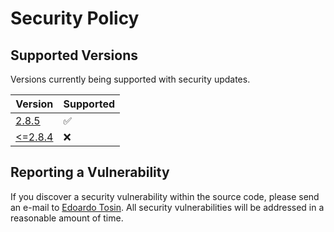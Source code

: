 # Security Policy

## Supported Versions

Versions currently being supported with security updates.

| Version | Supported          |
| ------- | ------------------ |
| [2.8.5](https://github.com/EdoardoTosin/Zoom-Web-Client-Redirector/releases/tag/v2.8.5)   | :white_check_mark: |
| [<=2.8.4](https://github.com/EdoardoTosin/Zoom-Web-Client-Redirector/releases/tag/v2.8.4)  | :x:                |

## Reporting a Vulnerability

If you discover a security vulnerability within the source code, please send an e-mail to [Edoardo Tosin](https://github.com/EdoardoTosin). All security vulnerabilities will be addressed in a reasonable amount of time.
